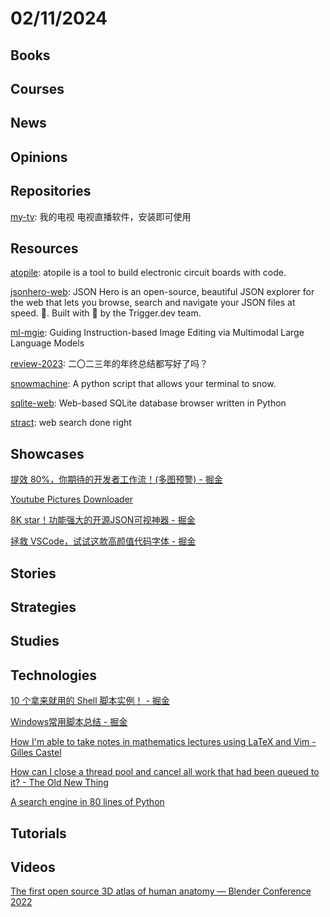 # 02/11/2024

## Books

## Courses

## News

## Opinions

## Repositories
[my-tv](https://github.com/lizongying/my-tv): 我的电视 电视直播软件，安装即可使用

## Resources
[atopile](https://github.com/atopile/atopile): atopile is a tool to build electronic circuit boards with code.

[jsonhero-web](https://github.com/triggerdotdev/jsonhero-web): JSON Hero is an open-source, beautiful JSON explorer for the web that lets you browse, search and navigate your JSON files at speed. 🚀. Built with 💜 by the Trigger.dev team.

[ml-mgie](https://github.com/apple/ml-mgie): Guiding Instruction-based Image Editing via Multimodal Large Language Models

[review-2023](https://github.com/saveweb/review-2023): 二〇二三年的年终总结都写好了吗？

[snowmachine](https://github.com/sontek/snowmachine): A python script that allows your terminal to snow.

[sqlite-web](https://github.com/coleifer/sqlite-web): Web-based SQLite database browser written in Python

[stract](https://github.com/StractOrg/stract): web search done right

## Showcases
[提效 80%，你期待的开发者工作流！(多图预警) - 掘金](https://juejin.cn/post/7199542948308435001)

[Youtube Pictures Downloader](https://www.ytpics.com/)

[8K star！功能强大的开源JSON可视神器 - 掘金](https://juejin.cn/post/7331924057925959730)

[拯救 VSCode，试试这款高颜值代码字体 - 掘金](https://juejin.cn/post/7332435905925562418)

## Stories

## Strategies

## Studies

## Technologies
[10 个拿来就用的 Shell 脚本实例！ - 掘金](https://juejin.cn/post/7300592516758831155)

[Windows常用脚本总结 - 掘金](https://juejin.cn/post/7260457485478723584)

[How I'm able to take notes in mathematics lectures using LaTeX and Vim - Gilles Castel](https://castel.dev/post/lecture-notes-1/)

[How can I close a thread pool and cancel all work that had been queued to it? - The Old New Thing](https://devblogs.microsoft.com/oldnewthing/20240205-00/?p=109360)

[A search engine in 80 lines of Python](https://www.alexmolas.com/2024/02/05/a-search-engine-in-80-lines.html)

## Tutorials

## Videos
[The first open source 3D atlas of human anatomy — Blender Conference 2022](https://conference.blender.org/2022/presentations/1365/)
